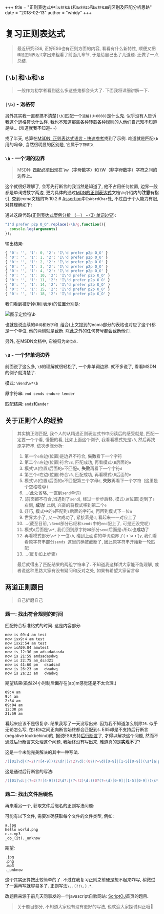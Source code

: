 +++
title = "正则表达式中`[反斜杠b]`和`反斜杠b`和`反斜杠B`的区别及匹配分析思路"
date = "2018-02-13"
author = "whidy"
+++

# 复习正则表达式

> 最近研究ES6, 正好ES6也有正则方面的内容, 看看有什么新特性, 顺便又把`精通正则表达式`拿出来粗看了前面几章节, 于是给自己出了几道题. 还做了一点总结.

## `[\b]`和`\b`和`\B`

> 一般作为初学者看到这么多这些鬼都会头大了. 下面我将详细讲解一下.

### `[\b]` - 退格符

另外其实我一直都搞不清楚`[\b]`匹配一个`退格(U+0008)`是什么鬼. 似乎没有人告诉我这个退格符长什么样. 我也不知道那些各种转载各种规则的人他们自己知不知道是啥... (难道就我不知道- -)

找了半天, 总算在[MSDN: 正则表达式语言 - 快速参考](https://msdn.microsoft.com/zh-cn/library/az24scfc%28v=vs.110%29.aspx#Anchor_0)找到了示例. 难道就是匹配`\b`用的吗😂, 当然很明显的区别是, 它属于`字符转义`

### `\b` - 一个词的边界

> MSDN: **匹配必须出现在 \w（字母数字）和 \W（非字母数字）字符之间的边界上。**

这个就很好理解了, 会写先行断言的我当然是知道了, 他不占用任何位置, 边界一般都是单词或数字两边, 更为具体的通过[MDN的正则表达式](https://developer.mozilla.org/zh-CN/docs/Web/JavaScript/Guide/Regular_Expressions)文档`\b`介绍内的**注意**有指引, 查到ecma文档的15.10.2.6 [Assertion](http://www.ecma-international.org/ecma-262/5.1/#sec-15.10.2.6)中`IsWordChar`处, 不过由于个人能力有限, 对其理解如下:

通过这段代码([正则表达式案例分析 （一） - (3) 单词边界](https://gitee.com/janking/Infinite-f2e/issues/IDWPH)):

```javascript
"I'd prefer p2p O_O".replace(/\b/g,function(){
  console.log(arguments)
});
```

输出结果:

```javascript
{ '0': '', '1': 0, '2': 'I\'d prefer p2p O_O' }
{ '0': '', '1': 1, '2': 'I\'d prefer p2p O_O' }
{ '0': '', '1': 2, '2': 'I\'d prefer p2p O_O' }
{ '0': '', '1': 3, '2': 'I\'d prefer p2p O_O' }
{ '0': '', '1': 4, '2': 'I\'d prefer p2p O_O' }
{ '0': '', '1': 10, '2': 'I\'d prefer p2p O_O' }
{ '0': '', '1': 11, '2': 'I\'d prefer p2p O_O' }
{ '0': '', '1': 14, '2': 'I\'d prefer p2p O_O' }
{ '0': '', '1': 15, '2': 'I\'d prefer p2p O_O' }
{ '0': '', '1': 18, '2': 'I\'d prefer p2p O_O' }
```

我们看到被断掉(用`|`表示)的位置分别是:

![图示定位符\b](/images/b.png)

也就是说连续的`单词`和`数字`和`_`组合(上文提到的ecma部分的表格也对应了这个)都是一个单位, 他的两侧就是截断. 除此之外的任何符号都会截断他们.

另外, 在MSDN文档中, 它被归为`定位点`.

### `\B` - 一个非单词边界

前面说了这么多, `\B`的理解就很轻松了, 一个非单词边界. 就不多说了, 看看MSDN的例子就清楚了.

模式: `\Bend\w*\b`

原字符串: `end sends endure lender`

匹配结果: `ends`和`ender`

## 关于正则个人的经验

> 其实搞正则匹配, 我个人的从精通正则表达式书中阅读后的感受就是, 匹配一定要一个个看, 慢慢的看, 比如上面这个例子, 我看看模式先是`\B`, 然后再找原字符串, 依次步骤分析:
>
> 1. 第一个`e`左边(位置)是边界不符合, **失败**看下一个字符
> 1. 第二个`n`左边(位置)符合`\B`, 匹配成功, 再看模式`\B`后面的`e`
> 1. 模式`\B`(位置)后面的`e`不匹配`n`, **失败**再看下一个字符`d`
> 1. 第三个`d`左边(位置)符合`\B`, 匹配成功, 再看模式`\B`后面的`e`
> 1. 模式`\B`(位置)后面的`e`不匹配第三个字母`d`, **失败**再看下一个字符<code> </code>(这里是个空格啦😂)
> 1. ...(此处省略, 一直到`send`单词)
> 1. (前面都不符合,当遇到了`send`), 经过一步步后移, 模式`\B`(位置)走到了`s`右侧, **成功**! 此刻, 兴奋的将模式移到第二个`e`
> 1. 好巧, 模式中的`e`匹配到`s`后面的字符`e`, 再回到模式下一位`n`
> 1. 世界太小了, 又一次成功了, 紧接着是`d`, 看起来一一对应上了
> 1. ...(截至目前, `\Bend`部分已经和`sends`中的`end`配上了, 可是还没完呢)
> 1. 模式`d`后面是`\w*`, 我们回到原字符串部分`send`后面是`s`所以也**成功**了
> 1. 再看模式部分`\w*`下一位`\b`, 碰到上面讲的单词边界了( •̀ ω •́ )y, 我们看看原字符串部分`sends `这里的确被截断了, 因此原字符串开始新一轮匹配
> 1. ...(反复如上步骤)
>
> 最后就得出了匹配结果的两组字符串了. 不知道我这样讲大家能不能理解, 或者说这种思路大家有没有疑问和反对之处, 如果有希望大家留言😁

## 两道正则题目

> 自己折磨自己

### 题一: 找出符合规则的时间

匹配符合标准格式的时间. 这是内容部分:

```text
now is 09:4 am test
now isx9:4 am test
now isx2:54 am test
now isA09:04 amwtest
now is_12:30 pm adsadadasda
now is 21:59 amdsadasdwq
now is 22:75 am_dsad21
now is 41:60 pm   dsadsad 
now is 26:23 am   dwadwq
now is 2a:23 am   dwadwq
```

期望结果(虽然24小时制后面存在[ap]m感觉还是不太合理.)

```text
09:4 am
9:4 am
2:54 am
09:04 am
12:30 pm
21:59 am
```

看起来应该不是很复杂. 结果我写了一天没写出来. 因为我不知道怎么剔除`26`. 似乎无论怎么写, 在`2`和`6`之间正向断言始终都会匹配到`6`. ES5却是不支持后行断言(negative lookbehind)的, 据说ES6支持[后行断言](http://es6.ruanyifeng.com/?search=%E8%A7%A3%E6%9E%84&x=10&y=8#docs/regex#%E5%90%8E%E8%A1%8C%E6%96%AD%E8%A8%80)了, 才得以解决这个问题, 然而不通过后行断言来处理这个问题, 我始终没有写出来, 难道真的是**实现不了**?

这是一个未能完美解决的其中一种写法.

```javascript
/([01]\d|(?=2(?![4-9]))2\d?|(?!2)\d):(0?(?=\d)[0-9]|[1-5][0-9])(\s*[a|p]m)/gim
```

这是通过后行断言的写法: 

```javascript
/([01]\d:|(?=2(?![4-9]))2\d?:|(?<!2)\d:)(0?(?=\d)[0-9]|[1-5][0-9])(\s*[a|p]m)/gim
```

### 题二: 找出文件后缀名

再来看另一个, 获取文件后缀名的正则写法问题:

可能有以下文件, 需要准确获取每个文件的文件类型, 例如:

```text
a.jpg
hello world.png
c.c.mp3
_do_(it)._unknow
```

期望:

```text
.jpg
.png
.mp3
._unknow
```

这个其实还算按比较简单的了. 不过在我复习正则之前硬是想不起来咋写, 稍微过了一遍再写就容易多了. 正则写法`\..(?!\.).*`.

改题目来源于前几天同事发的一个javascript自验网站: [ScriptOJ](https://scriptoj.com/)首页的题目.

> 关于题目部分, 不知道大家也有没有更好的写法, 也欢迎大家探讨纠正哦🎉